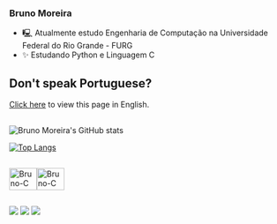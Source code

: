 ### Bruno Moreira

- 🖳  Atualmente estudo Engenharia de Computação na Universidade Federal do Rio Grande - FURG
- ✨ Estudando Python e Linguagem C

## Don't speak Portuguese?
<a href="https://github.com/eubrunoo/eubrunoo/blob/main/README-en.md">Click here</a> to view this page in English.

##
![Bruno Moreira's GitHub stats](https://github-readme-stats.vercel.app/api?username=eubrunoo&theme=chartreuse-dark&show_icons=true)

[![Top Langs](https://github-readme-stats.vercel.app/api/top-langs/?username=eubrunoo&theme=chartreuse-dark&layout=compact&?hide=jupyternoteboook)](https://github.com/eubrunoo/github-readme-stats)

##
<img align="center" alt="Bruno-C" height="40" width="50" src="https://cdn.jsdelivr.net/gh/devicons/devicon/icons/c/c-original.svg" /><img align="center" alt="Bruno-C" height="40" width="50" src="https://cdn.jsdelivr.net/gh/devicons/devicon/icons/python/python-original.svg" />
##
 
<div> 
  <a href="https://instagram.com/eubruno.bm" target="_blank"><img src="https://img.shields.io/badge/-Instagram-%23E4405F?style=for-the-badge&logo=instagram&logoColor=white" target="_blank"></a>
  <a href = "mailto:moreirabcf04@gmail.com"><img src="https://img.shields.io/badge/-Gmail-%23333?style=for-the-badge&logo=gmail&logoColor=white" target="_blank"></a>
  <a href="https://www.linkedin.com/in/eubrunobm/" target="_blank"><img src="https://img.shields.io/badge/-LinkedIn-%230077B5?style=for-the-badge&logo=linkedin&logoColor=white" target="_blank"></a> 
  
</div>
